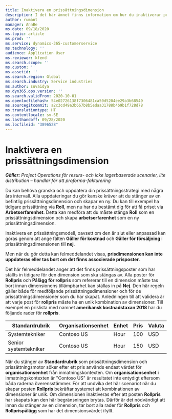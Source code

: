 ```yaml
---
title: Inaktivera en prissättningsdimension
description: I det här ämnet finns information om hur du inaktiverar prissättningsdimensioner.
author: rumant
manager: AnnBe
ms.date: 09/18/2020
ms.topic: article
ms.prod: ''
ms.service: dynamics-365-customerservice
ms.technology: ''
audience: Application User
ms.reviewer: kfend
ms.search.scope: ''
ms.custom: ''
ms.assetid: ''
ms.search.region: Global
ms.search.industry: Service industries
ms.author: suvaidya
ms.dyn365.ops.version: ''
ms.search.validFrom: 2020-10-01
ms.openlocfilehash: 54e02726138f7306481ca50d5204ee29a3b68549
ms.sourcegitcommit: a2c3cd49a3b667b8b5edaa31788b4b9b1f728d78
ms.translationtype: HT
ms.contentlocale: sv-SE
ms.lasthandoff: 09/28/2020
ms.locfileid: "3896528"
---
```

# <a name="turning-off-a-pricing-dimension"></a>Inaktivera en prissättningsdimension

_**Gäller:** Project Operations för resurs- och icke lagerbaserade scenarier, lite distribution – handlar för att proforma-fakturering_

Du kan behöva granska och uppdatera din prissättningsstrategi med några års intervall. Alla uppdateringar du gör kanske kräver att du stänger av en befintlig prissättningsdimension och skapar en ny. Du kan till exempel ha tidigare prissättning via **Roll**, men nu har du bestämt dig för att få priset via **Arbetserfarenhet**. Detta kan medföra att du måste stänga **Roll** som en prissättningsdimension och skapa **arbetserfarenhet** som en ny prissättningsdimension. 

Inaktivera en prissättningsmodell, oavsett om den är slut eller anpassad kan göras genom att ange fälten **Gäller för kostnad** och **Gäller för försäljning** i prissättningsdimensionen till **nej**.

Men när du gör detta kan felmeddelandet visas, **prisdimensionen kan inte uppdateras eller tas bort om det finns associerade prisposter.**

Det här felmeddelandet anger att det finns prissättningsposter som har ställts in tidigare för den dimension som ska stängas av. Alla poster för **Rollpris** och **Pålägg för rollpris** som refererar till en dimension måste tas bort innan dimensionens tillämpbarhet kan ställas in på **Nej**. Den här regeln gäller både för medföljande prissättningsdimensioner och för de prissättningsdimensioner som du har skapat. Anledningen till att validera är att varje post för **rollpris** måste ha en unik kombination av dimensioner. Till exempel en prislista med namnet **amerikansk kostnadstaxan 2018** har du följande rader för **rollpris**. 

| Standardrubrik         | Organisationsenhet    |Enhet   |Pris  |Valuta  |
| -----------------------|-------------|-------|-------|----------|
| Systemtekniker|Contoso US|Hour| 100|USD|
| Senior systemtekniker|Contoso US|Hour| 150| USD|


När du stänger av **Standardrubrik** som prissättningsdimension och prissättningsmotor söker efter ett pris används endast värdet för **organisationsenhet** från inmatningskontexten. Om **organisationsenhet** i inmatningskontexten är "Contoso US" är resultatet inte entydigt eftersom båda raderna överensstämmer. För att undvika det här scenariot när du skapar posten **Rollpris** bekräftar systemet att kombinationen av dimensioner är unik. Om dimensionen inaktiveras efter att posten **Rollpris** har skapats kan den här begränsningen brytas. Därför är det nödvändigt att innan du stänger av en dimension, tar bort alla rader för **Rollpris** och **Rollprispålägg** som har det dimensionsvärdet ifyllt.
